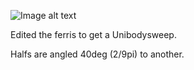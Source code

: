 ![Image alt text](front.png?raw=true "Purple front")

Edited the ferris to get a Unibodysweep.

Halfs are angled 40deg (2/9pi) to another.


